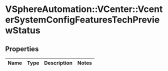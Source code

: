 # VSphereAutomation::VCenter::VcenterSystemConfigFeaturesTechPreviewStatus

## Properties
Name | Type | Description | Notes
------------ | ------------- | ------------- | -------------


